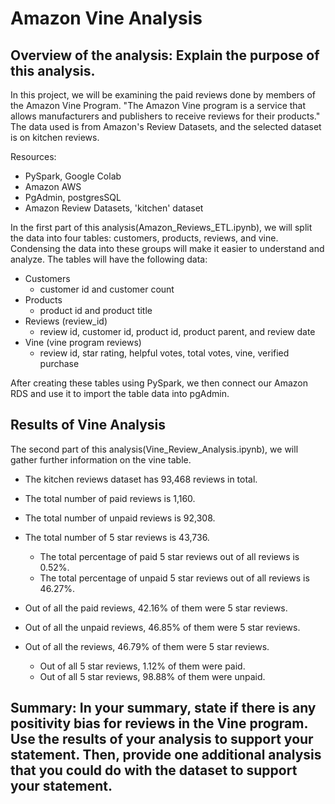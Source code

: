 # Amazon Vine Analysis 

## Overview of the analysis: Explain the purpose of this analysis.
In this project, we will be examining the paid reviews done by members of the Amazon Vine Program. "The Amazon Vine program is a service that allows manufacturers and publishers to receive reviews for their products." The data used is from Amazon's Review Datasets, and the selected dataset is on kitchen reviews.

Resources:
- PySpark, Google Colab
- Amazon AWS 
- PgAdmin, postgresSQL
- Amazon Review Datasets, 'kitchen' dataset 

In the first part of this analysis(Amazon_Reviews_ETL.ipynb), we will split the data into four tables: customers, products, reviews, and vine. Condensing the data into these groups will make it easier to understand and analyze. The tables will have the following data:
- Customers
  - customer id and customer count
- Products 
  - product id and product title
- Reviews (review_id)
  - review id, customer id, product id, product parent, and review date
- Vine (vine program reviews)
  - review id, star rating, helpful votes, total votes, vine, verified purchase 

After creating these tables using PySpark, we then connect our Amazon RDS and use it to import the table data into pgAdmin. 

## Results of Vine Analysis 
The second part of this analysis(Vine_Review_Analysis.ipynb), we will gather further information on the vine table. 

- The kitchen reviews dataset has 93,468 reviews in total. 
- The total number of paid reviews is 1,160. 
- The total number of unpaid reviews is 92,308.
- The total number of 5 star reviews is 43,736.

  - The total percentage of paid 5 star reviews out of all reviews is 0.52%.
  - The total percentage of unpaid 5 star reviews out of all reviews is 46.27%.

 - Out of all the paid reviews, 42.16% of them were 5 star reviews. 
- Out of all the unpaid reviews, 46.85% of them were 5 star reviews. 
- Out of all the reviews, 46.79% of them were 5 star reviews. 

  - Out of all 5 star reviews, 1.12% of them were paid.
  - Out of all 5 star reviews, 98.88% of them were unpaid.

## Summary: In your summary, state if there is any positivity bias for reviews in the Vine program. Use the results of your analysis to support your statement. Then, provide one additional analysis that you could do with the dataset to support your statement.

